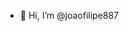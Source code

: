 - 👋 Hi, I’m @joaofilipe887


<!---
joaofilipe887/joaofilipe887 is a ✨ special ✨ repository because its `README.md` (this file) appears on your GitHub profile.
You can click the Preview link to take a look at your changes.
--->

